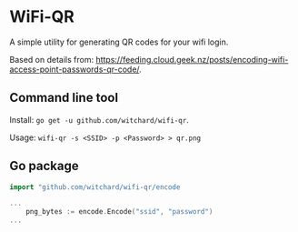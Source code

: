 # WiFi-QR

A simple utility for generating QR codes for your wifi login.

Based on details from: https://feeding.cloud.geek.nz/posts/encoding-wifi-access-point-passwords-qr-code/.

## Command line tool

Install: `go get -u github.com/witchard/wifi-qr`.

Usage: `wifi-qr -s <SSID> -p <Password> > qr.png`

## Go package

```go
import "github.com/witchard/wifi-qr/encode

...
	png_bytes := encode.Encode("ssid", "password")
...
```
